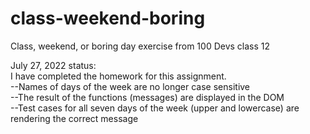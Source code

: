 # class-weekend-boring
Class, weekend, or boring day exercise from 100 Devs class 12

July 27, 2022 status:<br>
I have completed the homework for this assignment.<br>
--Names of days of the week are no longer case sensitive<br>
--The result of the functions (messages) are displayed in the DOM<br> 
--Test cases for all seven days of the week (upper and lowercase) are rendering the correct message<br>


